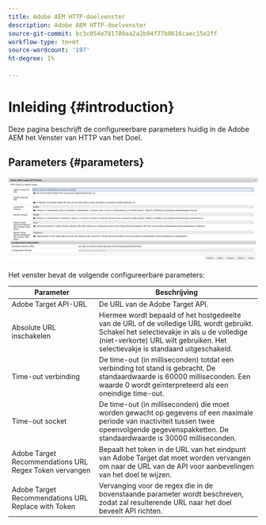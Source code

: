 ```yaml
---
title: Adobe AEM HTTP-doelvenster
description: Adobe AEM HTTP-doelvenster
source-git-commit: bc3c054e781789aa2a2b94f77b0616caec15e2ff
workflow-type: tm+mt
source-wordcount: '197'
ht-degree: 1%

---
```



# Inleiding {#introduction}

Deze pagina beschrijft de configureerbare parameters huidig in de Adobe AEM het Venster van HTTP van het Doel.

## Parameters {#parameters}

![&#x200B; het Venster van HTTP van het Doel &#x200B;](assets/httpwindow.png " Venster van HTTP van het Doel ")

Het venster bevat de volgende configureerbare parameters:

| Parameter | Beschrijving |
|---|---|
| Adobe Target API-URL | De URL van de Adobe Target API. |
| Absolute URL inschakelen | Hiermee wordt bepaald of het hostgedeelte van de URL of de volledige URL wordt gebruikt. Schakel het selectievakje in als u de volledige (niet-verkorte) URL wilt gebruiken. Het selectievakje is standaard uitgeschakeld. |
| Time-out verbinding | De time-out (in milliseconden) totdat een verbinding tot stand is gebracht. De standaardwaarde is 60000 milliseconden. Een waarde 0 wordt geïnterpreteerd als een oneindige time-out. |
| Time-out socket | De time-out (in milliseconden) die moet worden gewacht op gegevens of een maximale periode van inactiviteit tussen twee opeenvolgende gegevenspakketten. De standaardwaarde is 30000 milliseconden. |
| Adobe Target Recommendations URL Regex Token vervangen | Bepaalt het token in de URL van het eindpunt van Adobe Target dat moet worden vervangen om naar de URL van de API voor aanbevelingen van het doel te wijzen. |
| Adobe Target Recommendations URL Replace with Token | Vervanging voor de regex die in de bovenstaande parameter wordt beschreven, zodat zal resulterende URL naar het doel beveelt API richten. |
